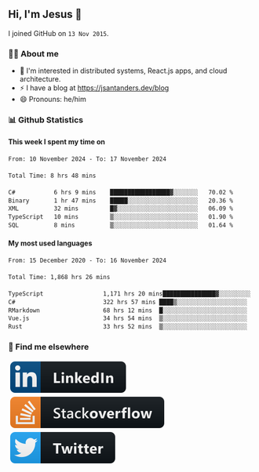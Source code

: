 ## Hi, I'm Jesus 👋

I joined GitHub on `13 Nov 2015`.

<!-- Talking about you -->

### 👨‍💻 About me

- 👦 I'm interested in distributed systems, React.js apps, and cloud architecture.
- ⚡️ I have a blog at <https://jsantanders.dev/blog>
- 😄 Pronouns: he/him

### 📊 Github Statistics

#### This week I spent my time on

<!--START_SECTION:weekly-->

```txt
From: 10 November 2024 - To: 17 November 2024

Total Time: 8 hrs 48 mins

C#           6 hrs 9 mins    █████████████████▓░░░░░░░   70.02 %
Binary       1 hr 47 mins    █████░░░░░░░░░░░░░░░░░░░░   20.36 %
XML          32 mins         █▓░░░░░░░░░░░░░░░░░░░░░░░   06.09 %
TypeScript   10 mins         ▒░░░░░░░░░░░░░░░░░░░░░░░░   01.90 %
SQL          8 mins          ▒░░░░░░░░░░░░░░░░░░░░░░░░   01.64 %
```

<!--END_SECTION:weekly-->

#### My most used languages

<!--START_SECTION:alltime-->

```txt
From: 15 December 2020 - To: 16 November 2024

Total Time: 1,868 hrs 26 mins

TypeScript                 1,171 hrs 20 mins███████████████▓░░░░░░░░░   62.69 %
C#                         322 hrs 57 mins ████▒░░░░░░░░░░░░░░░░░░░░   17.29 %
RMarkdown                  68 hrs 12 mins  █░░░░░░░░░░░░░░░░░░░░░░░░   03.65 %
Vue.js                     34 hrs 54 mins  ▒░░░░░░░░░░░░░░░░░░░░░░░░   01.87 %
Rust                       33 hrs 52 mins  ▒░░░░░░░░░░░░░░░░░░░░░░░░   01.81 %
```

<!--END_SECTION:alltime-->

### 📢 Find me elsewhere

<p>
  <a target="_blank" href="https://linkedin.com/in/jsantanders">
    <img src="https://github.com/jsantanders/jsantanders/blob/master/img/linkedin.svg" alt="LinkedIn" style="vertical-align:top; margin:4px">
  </a>
  
  <a target="_blank" href="https://stackoverflow.com/users/7318331/jesus-santander">
    <img src="https://github.com/jsantanders/jsantanders/blob/master/img/stackoverflow.svg" alt="StackOverflow" style="vertical-align:top; margin:4px">
  </a>
  
  <a target="_blank" href="http://twitter.com/jsantanders">
    <img src="https://github.com/jsantanders/jsantanders/blob/master/img/twitter.svg" alt="Twitter" style="vertical-align:top; margin:4px">
  </a>
</p>
